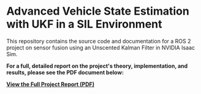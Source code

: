 # Advanced Vehicle State Estimation with UKF in a SIL Environment

This repository contains the source code and documentation for a ROS 2 project on sensor fusion using an Unscented Kalman Filter in NVIDIA Isaac Sim.

**For a full, detailed report on the project's theory, implementation, and results, please see the PDF document below:**

[**View the Full Project Report (PDF)**](./project_Report.pdf)
